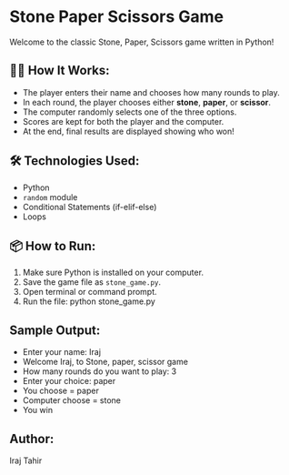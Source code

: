# Stone Paper Scissors Game

Welcome to the classic Stone, Paper, Scissors game written in Python!

## 👩‍💻 How It Works:

- The player enters their name and chooses how many rounds to play.
- In each round, the player chooses either **stone**, **paper**, or **scissor**.
- The computer randomly selects one of the three options.
- Scores are kept for both the player and the computer.
- At the end, final results are displayed showing who won!

## 🛠 Technologies Used:
- Python
- `random` module
- Conditional Statements (if-elif-else)
- Loops

## 📦 How to Run:
1. Make sure Python is installed on your computer.
2. Save the game file as `stone_game.py`.
3. Open terminal or command prompt.
4. Run the file:
           python stone_game.py

## Sample Output:
- Enter your name: Iraj
- Welcome Iraj, to Stone, paper, scissor game
- How many rounds do you want to play: 3
- Enter your choice: paper
- You choose = paper
- Computer choose = stone
- You win

## Author: 

Iraj Tahir 
